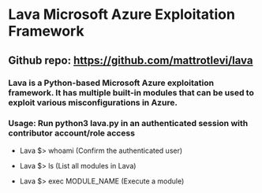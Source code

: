 # Lava Microsoft Azure Exploitation Framework

## Github repo: https://github.com/mattrotlevi/lava

### Lava is a Python-based Microsoft Azure exploitation framework. It has multiple built-in modules that can be used to exploit various misconfigurations in Azure.

### Usage: Run python3 lava.py in an authenticated session with contributor account/role access

 - Lava $> whoami (Confirm the authenticated user)

 - Lava $> ls (List all modules in Lava)

 - Lava $> exec MODULE_NAME (Execute a module)
